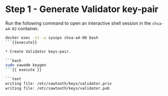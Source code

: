 # Step 1 - Generate Validator key-pair

Run the following command to open an interactive shell session in the `chsa-a4-02` container.

```bash
docker exec -it -u sysops chsa-a4-00 bash
```{{execute}}

* Create Validator keys-pair.

```bash
sudo sawadm keygen
```{{ execute }}

```text
writing file: /etc/sawtooth/keys/validator.priv
writing file: /etc/sawtooth/keys/validator.pub
```
